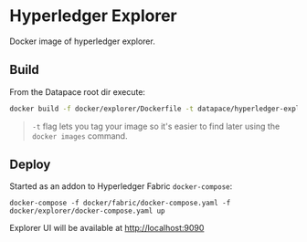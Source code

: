 # Hyperledger Explorer
Docker image of hyperledger explorer.

## Build
From the Datapace root dir execute:
```sh
docker build -f docker/explorer/Dockerfile -t datapace/hyperledger-explorer .
```

> `-t` flag lets you tag your image so it's easier to find later using the `docker images` command.

## Deploy  
Started as an addon to Hyperledger Fabric `docker-compose`:
```
docker-compose -f docker/fabric/docker-compose.yaml -f docker/explorer/docker-compose.yaml up
```

Explorer UI will be available at [http://localhost:9090](http://localhost:9090)
